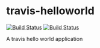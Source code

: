 travis-helloworld 
=================
[![Build Status](https://travis-ci.org/thaiat/travis-helloworld.svg?branch=master)](https://travis-ci.org/thaiat/travis-helloworld)
[![Build Status](https://api.shippable.com/projects/53a8789e7038c85700b68387/badge/master)](https://www.shippable.com/projects/53a8789e7038c85700b68387)

A travis hello world application
